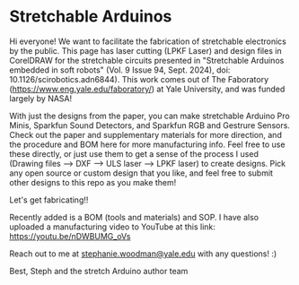 # Stretchable Arduinos
Hi everyone! We want to facilitate the fabrication of stretchable electronics by the public. This page has laser cutting (LPKF Laser) and design files in CorelDRAW for the stretchable circuits presented in "Stretchable Arduinos embedded in soft robots" (Vol. 9 Issue 94, Sept. 2024), doi: 10.1126/scirobotics.adn6844). This work comes out of The Faboratory (https://www.eng.yale.edu/faboratory/) at Yale University, and was funded largely by NASA! 

With just the designs from the paper, you can make stretchable Arduino Pro Minis, Sparkfun Sound Detectors, and Sparkfun RGB and Gestrure Sensors. Check out the paper and supplementary materials for more direction, and the procedure and BOM here for more manufacturing info. Feel free to use these directly, or just use them to get a sense of the process I used (Drawing files --> DXF --> ULS laser --> LPKF laser) to create designs. Pick any open source or custom design that you like, and feel free to submit other designs to this repo as you make them! 

Let's get fabricating!! 

Recently added is a BOM (tools and materials) and SOP. I have also uploaded a manufacturing video to YouTube at this link: https://youtu.be/nDWBUMG_oVs

Reach out to me at stephanie.woodman@yale.edu with any questions! :)

Best,
Steph and the stretch Arduino author team


